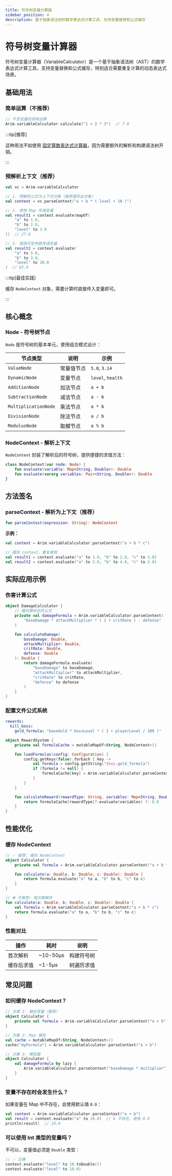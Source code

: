 ```yaml
---
title: 符号树变量计算器
sidebar_position: 4
description: 基于抽象语法树的数学表达式计算工具，支持变量替换和公式缓存
---
```


# 符号树变量计算器

符号树变量计算器（VariableCalculator）是一个基于抽象语法树（AST）的数学表达式计算工具，支持变量替换和公式缓存，特别适合需要重复计算的动态表达式场景。

## 基础用法

### 简单运算（不推荐）

```kotlin
// 不含变量的简单运算
Arim.variableCalculator.calculate("1 + 2 * 3")  // 7.0
```

:::tip[推荐]

这种用法不如使用 [固定算数表达式计算器](../fixed-calculator/)，因为需要额外的解析和构建语法树开销。

:::

### 预解析上下文（推荐）

```kotlin
val vc = Arim.variableCalculator

// 1. 预解析公式为上下文对象（推荐缓存此对象）
val context = vc.parseContext("a + b * ( level + 10 )")

// 2. 使用 Map 传递变量
val result1 = context.evaluate(mapOf(
    "a" to 1.0,
    "b" to 2.0,
    "level" to 3.0
))  // 27.0

// 3. 使用可变参数传递变量
val result2 = context.evaluate(
    "a" to 5.0,
    "b" to 3.0,
    "level" to 10.0
)  // 65.0
```

:::tip[最佳实践]

缓存 `NodeContext` 对象，需要计算时直接传入变量即可。

:::

## 核心概念

### Node - 符号树节点

`Node` 是符号树的基本单元，使用组合模式设计：

| 节点类型 | 说明 | 示例 |
|---------|------|------|
| `ValueNode` | 常量值节点 | `5.0`, `3.14` |
| `DynamicNode` | 变量节点 | `level`, `health` |
| `AdditionNode` | 加法节点 | `a + b` |
| `SubtractionNode` | 减法节点 | `a - b` |
| `MultiplicationNode` | 乘法节点 | `a * b` |
| `DivisionNode` | 除法节点 | `a / b` |
| `ModulusNode` | 取模节点 | `a % b` |

### NodeContext - 解析上下文

`NodeContext` 封装了解析后的符号树，提供便捷的求值方法：

```kotlin
class NodeContext(var node: Node) {
    fun evaluate(variable: Map<String, Double>): Double
    fun evaluate(vararg variables: Pair<String, Double>): Double
}
```

## 方法签名

### parseContext - 解析为上下文（推荐）

```kotlin
fun parseContext(expression: String): NodeContext
```

**示例：**

```kotlin
val context = Arim.variableCalculator.parseContext("a + b * c")

// 缓存 context，重复使用
val result1 = context.evaluate("a" to 1.0, "b" to 2.0, "c" to 3.0)
val result2 = context.evaluate("a" to 5.0, "b" to 4.0, "c" to 2.0)
```

## 实际应用示例

### 伤害计算公式

```kotlin
object DamageCalculator {
    // 缓存解析后的公式
    private val damageFormula = Arim.variableCalculator.parseContext(
        "baseDamage * attackMultiplier * ( 1 + critRate ) - defense"
    )

    fun calculateDamage(
        baseDamage: Double,
        attackMultiplier: Double,
        critRate: Double,
        defense: Double
    ): Double {
        return damageFormula.evaluate(
            "baseDamage" to baseDamage,
            "attackMultiplier" to attackMultiplier,
            "critRate" to critRate,
            "defense" to defense
        )
    }
}
```

### 配置文件公式系统

```yaml
rewards:
  kill_boss:
    gold_formula: "baseGold * bossLevel * ( 1 + playerLevel / 100 )"
```

```kotlin
object RewardSystem {
    private val formulaCache = mutableMapOf<String, NodeContext>()

    fun loadFormulas(config: Configuration) {
        config.getKeys(false).forEach { key ->
            val formula = config.getString("$key.gold_formula")
            if (formula != null) {
                formulaCache[key] = Arim.variableCalculator.parseContext(formula)
            }
        }
    }

    fun calculateReward(rewardType: String, variables: Map<String, Double>): Double {
        return formulaCache[rewardType]?.evaluate(variables) ?: 0.0
    }
}
```

## 性能优化

### 缓存 NodeContext

```kotlin
// ✅ 推荐: 缓存 NodeContext
object Calculator {
    private val formula = Arim.variableCalculator.parseContext("a + b * c")

    fun calculate(a: Double, b: Double, c: Double): Double {
        return formula.evaluate("a" to a, "b" to b, "c" to c)
    }
}

// ❌ 不推荐: 每次都解析
fun calculate(a: Double, b: Double, c: Double): Double {
    val formula = Arim.variableCalculator.parseContext("a + b * c")
    return formula.evaluate("a" to a, "b" to b, "c" to c)
}
```

### 性能对比

| 操作 | 耗时 | 说明 |
|-----|------|------|
| 首次解析 | ~10-50μs | 构建符号树 |
| 缓存后求值 | ~1-5μs | 树遍历求值 |

## 常见问题

### 如何缓存 NodeContext？

```kotlin
// 方案 1: 静态变量（推荐）
object Calculator {
    private val formula = Arim.variableCalculator.parseContext("a + b")
}

// 方案 2: Map 缓存
val cache = mutableMapOf<String, NodeContext>()
cache["myFormula"] = Arim.variableCalculator.parseContext("a + b")

// 方案 3: 懒加载
object Calculator {
    val damageFormula by lazy {
        Arim.variableCalculator.parseContext("baseDamage * multiplier")
    }
}
```

### 变量不存在时会发生什么？

如果变量在 Map 中不存在，会使用默认值 `0.0`：

```kotlin
val context = Arim.variableCalculator.parseContext("a + b")
val result = context.evaluate("a" to 10.0)  // b 不存在，使用 0.0
println(result)  // 10.0
```

### 可以使用 Int 类型的变量吗？

不可以，变量值必须是 `Double` 类型：

```kotlin
// ✅ 正确
context.evaluate("level" to 10.toDouble())
context.evaluate("level" to 10.0)
```
